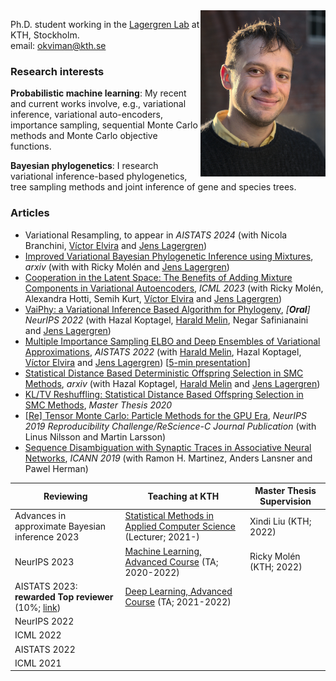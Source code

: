 
<img align="right" src="oskar2.jpg" alt="drawing" width="200"/>

Ph.D. student working in the [Lagergren Lab](https://lagergrenlab.org/) at KTH, Stockholm.<br />email: okviman@kth.se

### Research interests 

**Probabilistic machine learning**: My recent and current works involve, e.g., variational inference, variational auto-encoders, importance sampling, sequential Monte Carlo methods and Monte Carlo objective functions.

**Bayesian phylogenetics**: I research variational inference-based phylogenetics, tree sampling methods and joint inference of gene and species trees.


### Articles
- Variational Resampling, to appear in *AISTATS 2024* (with Nicola Branchini, [Víctor Elvira](https://victorelvira.github.io/) and [Jens Lagergren](https://lagergrenlab.org/))
- [Improved Variational Bayesian Phylogenetic Inference using Mixtures](https://arxiv.org/abs/2310.00941), *arxiv* (with with Ricky Molén and [Jens Lagergren](https://lagergrenlab.org/))
- [Cooperation in the Latent Space: The Benefits of Adding Mixture Components in Variational Autoencoders](https://openreview.net/pdf?id=1LwrewdXVJ), *ICML 2023* (with Ricky Molén, Alexandra Hotti, Semih Kurt, [Víctor Elvira](https://victorelvira.github.io/) and [Jens Lagergren](https://lagergrenlab.org/))
- [VaiPhy: a Variational Inference Based Algorithm for Phylogeny](https://arxiv.org/abs/2203.01121), *\[**Oral**\] NeurIPS 2022* (with Hazal Koptagel, [Harald Melin](https://haraldmelin.github.io/), Negar Safinianaini and [Jens Lagergren](https://lagergrenlab.org/))
- [Multiple Importance Sampling ELBO and Deep Ensembles of Variational Approximations](https://proceedings.mlr.press/v151/kviman22a.html), *AISTATS 2022* (with [Harald Melin](https://haraldmelin.github.io/), Hazal Koptagel, [Víctor Elvira](https://victorelvira.github.io/) and [Jens Lagergren](https://lagergrenlab.org/)) \[[5-min presentation](https://slideslive.com/38980790/multiple-importance-sampling-elbo-and-deep-ensembles-of-variational-approximations?ref=recommended)\]
- [Statistical Distance Based Deterministic Offspring Selection in SMC Methods](https://arxiv.org/abs/2212.12290), *arxiv* (with Hazal Koptagel, [Harald Melin](https://haraldmelin.github.io/) and [Jens Lagergren](https://lagergrenlab.org/))
- [KL/TV Reshuffling: Statistical Distance Based Offspring Selection in SMC Methods](http://kth.diva-portal.org/smash/record.jsf?aq2=%5B%5B%5D%5D&c=15&af=%5B%5D&searchType=LIST_LATEST&sortOrder2=title_sort_asc&query=&language=en&pid=diva2%3A1692964&aq=%5B%5B%5D%5D&sf=all&aqe=%5B%5D&sortOrder=author_sort_asc&onlyFullText=false&noOfRows=50&dswid=-4716), *Master Thesis 2020*
- [\[Re\] Tensor Monte Carlo: Particle Methods for the GPU Era](http://rescience.github.io/bibliography/Kviman_2020.html), *NeurIPS 2019 Reproducibility Challenge/ReScience-C Journal Publication* (with Linus Nilsson and Martin Larsson)
- [Sequence Disambiguation with Synaptic Traces in Associative Neural Networks](https://link.springer.com/chapter/10.1007/978-3-030-30487-4_61), *ICANN 2019* (with Ramon H. Martinez, Anders Lansner and Pawel Herman)


| Reviewing | Teaching at KTH|Master Thesis Supervision|
| ----------- | ----------- | ----------- |
|Advances in approximate Bayesian inference 2023 | [Statistical Methods in Applied Computer Science](https://www.kth.se/student/kurser/kurs/DD2447) (Lecturer; 2021-) | Xindi Liu (KTH; 2022)|
|NeurIPS 2023 | [Machine Learning, Advanced Course](https://www.kth.se/student/kurser/kurs/DD2434?l=en) (TA; 2020-2022)| Ricky Molén (KTH; 2022)|
|AISTATS 2023: **rewarded Top reviewer** (10%; [link](https://aistats.org/aistats2023/reviewers.html)) |[Deep Learning, Advanced Course](https://www.kth.se/student/kurser/kurs/DD2412?l=en) (TA; 2021-2022)| |
|NeurIPS 2022 | |
|ICML 2022| |
|AISTATS 2022| | |
|ICML 2021|| |

